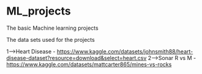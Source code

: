# ML_projects

The basic Machine learning projects

The data sets used for the projects

1-->Heart Disease - https://www.kaggle.com/datasets/johnsmith88/heart-disease-dataset?resource=download&select=heart.csv
2-->Sonar R vs M - https://www.kaggle.com/datasets/mattcarter865/mines-vs-rocks
